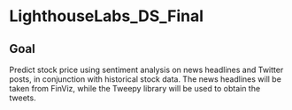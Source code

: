 # LighthouseLabs_DS_Final


<!-- GOAL -->
## Goal
Predict stock price using sentiment analysis on news headlines and Twitter posts, in conjunction with historical stock data. The news headlines will be taken from FinViz, while the Tweepy library will be used to obtain the tweets.

